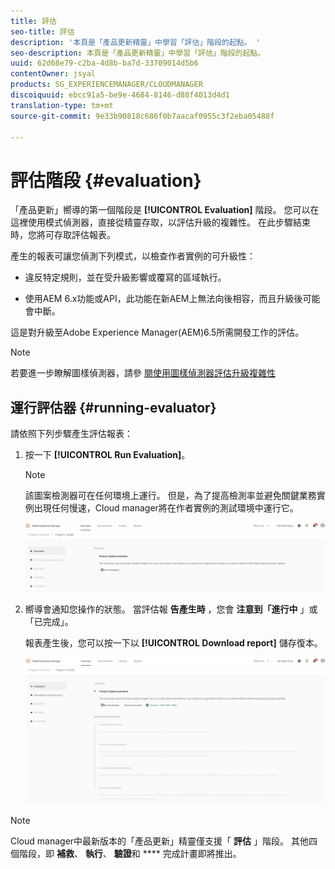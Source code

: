 ```yaml
---
title: 評估
seo-title: 評估
description: '本頁是「產品更新精靈」中學習「評估」階段的起點。 '
seo-description: 本頁是「產品更新精靈」中學習「評估」階段的起點。
uuid: 62d68e79-c2ba-4d8b-ba7d-33709014d5b6
contentOwner: jsyal
products: SG_EXPERIENCEMANAGER/CLOUDMANAGER
discoiquuid: ebcc91a5-be9e-4684-8146-d88f4013d4d1
translation-type: tm+mt
source-git-commit: 9e33b90818c686f0b7aacaf0955c3f2eba05488f

---
```



# 評估階段 {#evaluation}

「產品更新」嚮導的第一個階段是 **[!UICONTROL Evaluation]** 階段。
您可以在這裡使用模式偵測器，直接從精靈存取，以評估升級的複雜性。 在此步驟結束時，您將可存取評估報表。

產生的報表可讓您偵測下列模式，以檢查作者實例的可升級性：

* 違反特定規則，並在受升級影響或覆寫的區域執行。

* 使用AEM 6.x功能或API，此功能在新AEM上無法向後相容，而且升級後可能會中斷。

這是對升級至Adobe Experience Manager(AEM)6.5所需開發工作的評估。

>[!NOTE]
>若要進一步瞭解圖樣偵測器，請參 [閱使用圖樣偵測器評估升級複雜性](https://helpx.adobe.com/experience-manager/6-4/sites/deploying/using/pattern-detector.html)

## 運行評估器 {#running-evaluator}

請依照下列步驟產生評估報表：

1. 按一下 **[!UICONTROL Run Evaluation]**。

   >[!NOTE]
   >該圖案檢測器可在任何環境上運行。 但是，為了提高檢測率並避免關鍵業務實例出現任何慢速，Cloud manager將在作者實例的測試環境中運行它。

   ![](assets/Run-Evaluation.png)

1. 嚮導會通知您操作的狀態。 當評估報 **告產生時** ，您會 **注意到「進行中** 」或「已完成」。

   報表產生後，您可以按一下以 **[!UICONTROL Download report]** 儲存復本。

   ![](assets/Evaluation-1.png)


>[!NOTE]
>Cloud manager中最新版本的「產品更新」精靈僅支援「 **評估** 」階段。 其他四個階段，即 **補救**、 **執行**、 **驗證**&#x200B;和 **** 完成計畫即將推出。
